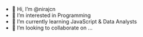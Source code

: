 - 👋 Hi, I’m @nirajcn
- 👀 I’m interested in Programming 
- 🌱 I’m currently learning JavaScript & Data Analysts
- 💞️ I’m looking to collaborate on ...

<!---
nirajcn/nirajcn is a ✨ special ✨ repository because its `README.md` (this file) appears on your GitHub profile.
You can click the Preview link to take a look at your changes.
--->
